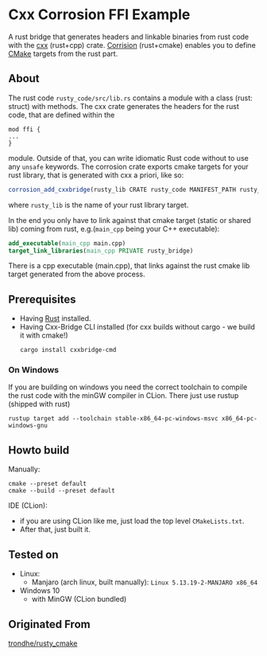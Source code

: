 # Cxx Corrosion FFI Example

A rust bridge that generates headers and linkable binaries from rust code with
the [cxx](https://cxx.rs/) (rust+cpp) crate.
[Corrision](https://github.com/corrosion-rs/corrosion) (rust+cmake) enables you to define [CMake](https://cmake.org/) 
targets from the rust part.


## About

The rust code `rusty_code/src/lib.rs` contains a module with a class (rust: struct) with methods.
The cxx crate generates the headers for the rust code, that are defined within the 
```
mod ffi {
...
}
```
module. Outside of that, you can write idiomatic Rust code without to use any `unsafe` keywords. 
The corrosion crate exports cmake targets for your rust library, that is generated with cxx a priori, like so:

```cmake
corrosion_add_cxxbridge(rusty_lib CRATE rusty_code MANIFEST_PATH rusty_code FILES lib.rs)
```

where `rusty_lib` is the name of your rust library target.

In the end you only have to link against that cmake target (static or shared lib) coming from rust, 
e.g.(`main_cpp` being your C++ executable):

```cmake
add_executable(main_cpp main.cpp)
target_link_libraries(main_cpp PRIVATE rusty_bridge)
```

There is a cpp executable (main.cpp), that links against the rust cmake
lib target generated from the above process.

## Prerequisites

- Having [Rust](https://www.rust-lang.org/tools/install) installed.
- Having Cxx-Bridge CLI installed (for cxx builds without cargo - we build it with cmake!)
  ```shell
  cargo install cxxbridge-cmd
  ```

### On Windows

If you are building on windows you need the correct toolchain
to compile the rust code with the minGW compiler in CLion.
There just use rustup (shipped with rust)

```
rustup target add --toolchain stable-x86_64-pc-windows-msvc x86_64-pc-windows-gnu
```

## Howto build

Manually:

```
cmake --preset default
cmake --build --preset default
```

IDE (CLion):  
  - if you are using CLion like me, just load the top level `CMakeLists.txt`.
  - After that, just built it.


## Tested on

- Linux:
  - Manjaro (arch linux, built manually): `Linux 5.13.19-2-MANJARO x86_64`
- Windows 10
  - with MinGW (CLion bundled)

## Originated From

[trondhe/rusty_cmake](https://github.com/trondhe/rusty_cmake)